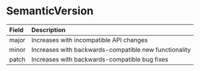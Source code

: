# SemanticVersion

| Field | Description |
| :--- | :--- |
| major | Increases with incompatible API changes |
| minor | Increases with backwards-compatible new functionality |
| patch | Increases with backwards-compatible bug fixes |

#### 

